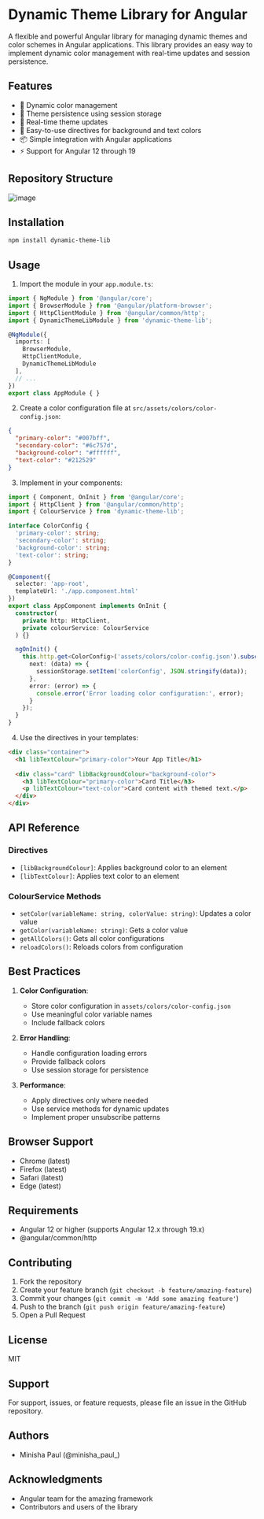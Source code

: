# Dynamic Theme Library for Angular

A flexible and powerful Angular library for managing dynamic themes and color schemes in Angular applications. This library provides an easy way to implement dynamic color management with real-time updates and session persistence.

## Features

- 🎨 Dynamic color management
- 💾 Theme persistence using session storage
- 🔄 Real-time theme updates
- 🎯 Easy-to-use directives for background and text colors
- 📦 Simple integration with Angular applications
- ⚡ Support for Angular 12 through 19

## Repository Structure

![image](https://github.com/user-attachments/assets/d9bd9e2a-e88b-425a-9af1-231d36864138)


## Installation

```bash
npm install dynamic-theme-lib
```

## Usage

1. Import the module in your `app.module.ts`:

```typescript
import { NgModule } from '@angular/core';
import { BrowserModule } from '@angular/platform-browser';
import { HttpClientModule } from '@angular/common/http';
import { DynamicThemeLibModule } from 'dynamic-theme-lib';

@NgModule({
  imports: [
    BrowserModule,
    HttpClientModule,
    DynamicThemeLibModule
  ],
  // ...
})
export class AppModule { }
```

2. Create a color configuration file at `src/assets/colors/color-config.json`:

```json
{
  "primary-color": "#007bff",
  "secondary-color": "#6c757d",
  "background-color": "#ffffff",
  "text-color": "#212529"
}
```

3. Implement in your components:

```typescript
import { Component, OnInit } from '@angular/core';
import { HttpClient } from '@angular/common/http';
import { ColourService } from 'dynamic-theme-lib';

interface ColorConfig {
  'primary-color': string;
  'secondary-color': string;
  'background-color': string;
  'text-color': string;
}

@Component({
  selector: 'app-root',
  templateUrl: './app.component.html'
})
export class AppComponent implements OnInit {
  constructor(
    private http: HttpClient,
    private colourService: ColourService
  ) {}

  ngOnInit() {
    this.http.get<ColorConfig>('assets/colors/color-config.json').subscribe({
      next: (data) => {
        sessionStorage.setItem('colorConfig', JSON.stringify(data));
      },
      error: (error) => {
        console.error('Error loading color configuration:', error);
      }
    });
  }
}
```

4. Use the directives in your templates:

```html
<div class="container">
  <h1 libTextColour="primary-color">Your App Title</h1>
  
  <div class="card" libBackgroundColour="background-color">
    <h3 libTextColour="primary-color">Card Title</h3>
    <p libTextColour="text-color">Card content with themed text.</p>
  </div>
</div>
```


## API Reference

### Directives

- `[libBackgroundColour]`: Applies background color to an element
- `[libTextColour]`: Applies text color to an element

### ColourService Methods

- `setColor(variableName: string, colorValue: string)`: Updates a color value
- `getColor(variableName: string)`: Gets a color value
- `getAllColors()`: Gets all color configurations
- `reloadColors()`: Reloads colors from configuration

## Best Practices

1. **Color Configuration**:
   - Store color configuration in `assets/colors/color-config.json`
   - Use meaningful color variable names
   - Include fallback colors

2. **Error Handling**:
   - Handle configuration loading errors
   - Provide fallback colors
   - Use session storage for persistence

3. **Performance**:
   - Apply directives only where needed
   - Use service methods for dynamic updates
   - Implement proper unsubscribe patterns

## Browser Support

- Chrome (latest)
- Firefox (latest)
- Safari (latest)
- Edge (latest)

## Requirements

- Angular 12 or higher (supports Angular 12.x through 19.x)
- @angular/common/http

## Contributing

1. Fork the repository
2. Create your feature branch (`git checkout -b feature/amazing-feature`)
3. Commit your changes (`git commit -m 'Add some amazing feature'`)
4. Push to the branch (`git push origin feature/amazing-feature`)
5. Open a Pull Request

## License

MIT

## Support

For support, issues, or feature requests, please file an issue in the GitHub repository.

## Authors

- Minisha Paul (@minisha_paul_)

## Acknowledgments

- Angular team for the amazing framework
- Contributors and users of the library

